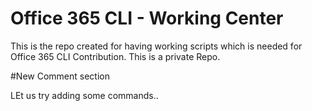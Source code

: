 # Office 365 CLI - Working Center
This is the repo created for having working scripts which is needed for Office 365 CLI Contribution. This is a private Repo.

#New Comment section

LEt us try adding some commands..
